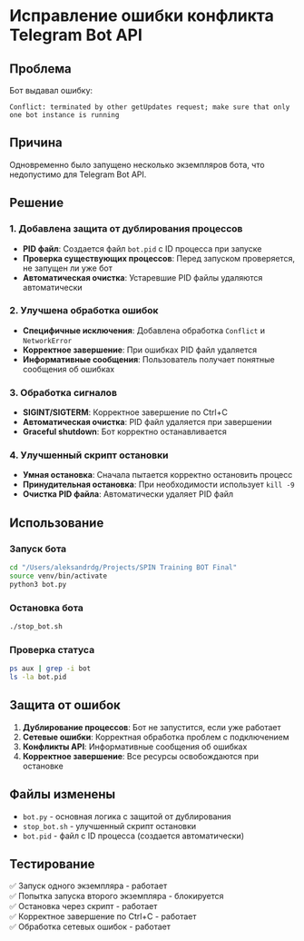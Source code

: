 # Исправление ошибки конфликта Telegram Bot API

## Проблема
Бот выдавал ошибку:
```
Conflict: terminated by other getUpdates request; make sure that only one bot instance is running
```

## Причина
Одновременно было запущено несколько экземпляров бота, что недопустимо для Telegram Bot API.

## Решение

### 1. Добавлена защита от дублирования процессов
- **PID файл**: Создается файл `bot.pid` с ID процесса при запуске
- **Проверка существующих процессов**: Перед запуском проверяется, не запущен ли уже бот
- **Автоматическая очистка**: Устаревшие PID файлы удаляются автоматически

### 2. Улучшена обработка ошибок
- **Специфичные исключения**: Добавлена обработка `Conflict` и `NetworkError`
- **Корректное завершение**: При ошибках PID файл удаляется
- **Информативные сообщения**: Пользователь получает понятные сообщения об ошибках

### 3. Обработка сигналов
- **SIGINT/SIGTERM**: Корректное завершение по Ctrl+C
- **Автоматическая очистка**: PID файл удаляется при завершении
- **Graceful shutdown**: Бот корректно останавливается

### 4. Улучшенный скрипт остановки
- **Умная остановка**: Сначала пытается корректно остановить процесс
- **Принудительная остановка**: При необходимости использует `kill -9`
- **Очистка PID файла**: Автоматически удаляет PID файл

## Использование

### Запуск бота
```bash
cd "/Users/aleksandrdg/Projects/SPIN Training BOT Final"
source venv/bin/activate
python3 bot.py
```

### Остановка бота
```bash
./stop_bot.sh
```

### Проверка статуса
```bash
ps aux | grep -i bot
ls -la bot.pid
```

## Защита от ошибок

1. **Дублирование процессов**: Бот не запустится, если уже работает
2. **Сетевые ошибки**: Корректная обработка проблем с подключением
3. **Конфликты API**: Информативные сообщения об ошибках
4. **Корректное завершение**: Все ресурсы освобождаются при остановке

## Файлы изменены
- `bot.py` - основная логика с защитой от дублирования
- `stop_bot.sh` - улучшенный скрипт остановки
- `bot.pid` - файл с ID процесса (создается автоматически)

## Тестирование
✅ Запуск одного экземпляра - работает  
✅ Попытка запуска второго экземпляра - блокируется  
✅ Остановка через скрипт - работает  
✅ Корректное завершение по Ctrl+C - работает  
✅ Обработка сетевых ошибок - работает  
